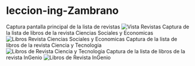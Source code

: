# leccion-ing-Zambrano
Captura pantalla principal de la lista de revistas
![Vista Revistas](https://github.com/AngieCortezC/leccion-ing-Zambrano/assets/135851287/39b53f6e-701b-43d6-856e-3ef5ecd8a059)
Captura de la lista de libros de la revista Ciencias Sociales y Economicas
![Libros Revista Ciencias Sociales y Economicas](https://github.com/AngieCortezC/leccion-ing-Zambrano/assets/135851287/84f9ae34-d3f5-4cd1-8fe6-db5e613e4864)
Captura de la lista de libros de la revista Ciencia y Tecnologia
![Libros de Revista Ciencia y Tecnologia](https://github.com/AngieCortezC/leccion-ing-Zambrano/assets/135851287/edd69412-2c12-44c3-a953-c95a5c3d88bd)
Captura de la lista de libros de la revista InGenio
![Libros de Revista InGenio](https://github.com/AngieCortezC/leccion-ing-Zambrano/assets/135851287/33bb3a27-0811-4d34-9df2-786ad1931078)

 
